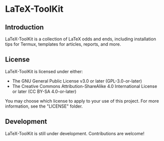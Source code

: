 # LaTeX-ToolKit

## Introduction

LaTeX-ToolKit is a collection of LaTeX odds and ends, including installation tips for Termux, templates for articles, reports, and more.

## License

LaTeX-ToolKit is licensed under either:

- The GNU General Public License v3.0 or later (GPL-3.0-or-later)
- The Creative Commons Attribution-ShareAlike 4.0 International License or later (CC BY-SA 4.0-or-later)

You may choose which license to apply to your use of this project. For more information, see the "LICENSE" folder.

## Development

LaTeX-ToolKit is still under development. Contributions are welcome!